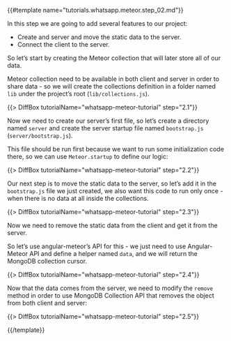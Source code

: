 {{#template name="tutorials.whatsapp.meteor.step_02.md"}}

In this step we are going to add several features to our project:

* Create and server and move the static data to the server.
* Connect the client to the server.

So let’s start by creating the Meteor collection that will later store all of our data.

Meteor collection need to be available in both client and server in order to share data - so we will create the collections definition in a folder named `lib` under the project’s root (`lib/collections.js`).

{{> DiffBox tutorialName="whatsapp-meteor-tutorial" step="2.1"}}

Now we need to create our server’s first file, so let’s create a directory named `server` and create the server startup file named `bootstrap.js` (`server/bootstrap.js`).

This file should be run first because we want to run some initialization code there, so we can use `Meteor.startup` to define our logic:

{{> DiffBox tutorialName="whatsapp-meteor-tutorial" step="2.2"}}

Our next step is to move the static data to the server, so let’s add it in the `bootstrap.js` file we just created, we also want this code to run only once - when there is no data at all inside the collections.

{{> DiffBox tutorialName="whatsapp-meteor-tutorial" step="2.3"}}

Now we need to remove the static data from the client and get it from the server.

So let’s use angular-meteor’s API for this - we just need to use Angular-Meteor API and define a helper named `data`, and we will return the MongoDB collection cursor.

{{> DiffBox tutorialName="whatsapp-meteor-tutorial" step="2.4"}}

Now that the data comes from the server, we need to modify the `remove` method in order to use MongoDB Collection API that removes the object from both client and server:

{{> DiffBox tutorialName="whatsapp-meteor-tutorial" step="2.5"}}


{{/template}}